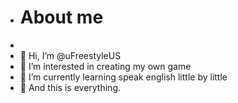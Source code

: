 - # About me
- 
- 👋  Hi, I’m @uFreestyleUS
- 👀 I’m interested in creating my own game
- 🌱 I’m currently learning speak english little by little
- 💞️ And this is everything.
<!---
uFreestyleUS/uFreestyleUS is a ✨ special ✨ repository because its `README.md` (this file) appears on your GitHub profile.
You can click the Preview link to take a look at your changes.
--->
